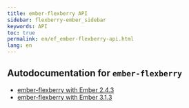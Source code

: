 ```yaml
---
title: ember-flexberry API
sidebar: flexberry-ember_sidebar
keywords: API
toc: true
permalink: en/ef_ember-flexberry-api.html
lang: en
---
```


## Autodocumentation for `ember-flexberry`

* [ember-flexberry with Ember 2.4.3](http://flexberry.github.io/ember-flexberry/autodoc/develop/)
* [ember-flexberry with Ember 3.1.3](http://flexberry.github.io/ember-flexberry/autodoc/feature-ember-update/)
